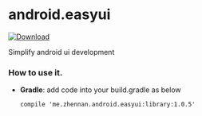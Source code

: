 # android.easyui
[ ![Download](https://api.bintray.com/packages/larryonline/maven/EasyUI/images/download.svg) ](https://bintray.com/larryonline/maven/EasyUI/_latestVersion)

Simplify android ui development


### How to use it.

* **Gradle**:
  add code into your build.gradle as below
  
  ```
  compile 'me.zhennan.android.easyui:library:1.0.5'
  ```
  
